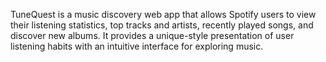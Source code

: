 TuneQuest is a music discovery web app that allows Spotify users to view their listening statistics, top tracks and artists, recently played songs, and discover new albums. It provides a unique-style presentation of user listening habits with an intuitive interface for exploring music.
